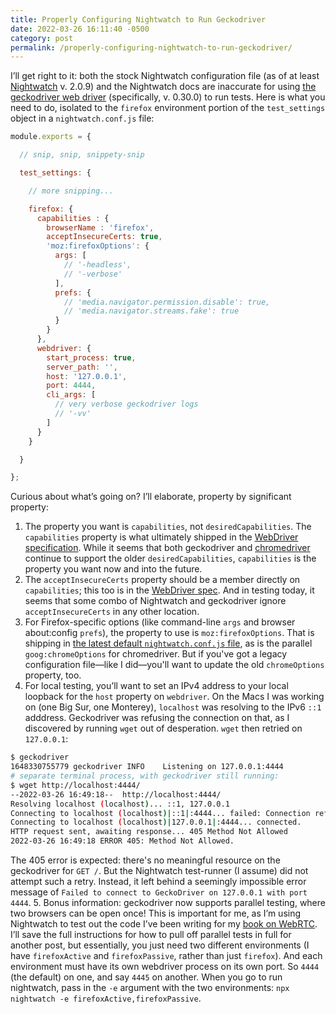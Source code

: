 ```yaml
---
title: Properly Configuring Nightwatch to Run Geckodriver
date: 2022-03-26 16:11:40 -0500
category: post
permalink: /properly-configuring-nightwatch-to-run-geckodriver/
---
```


I’ll get right to it: both the stock Nightwatch configuration file (as of at least
[Nightwatch](https://nightwatchjs.org) v. 2.0.9) and the Nightwatch docs are inaccurate for using
[the geckodriver web driver](https://github.com/mozilla/geckodriver) (specifically, v. 0.30.0) to
run tests. Here is what you need to do, isolated to the `firefox` environment portion of the
`test_settings` object in a `nightwatch.conf.js` file:

```javascript
module.exports = {

  // snip, snip, snippety-snip

  test_settings: {

    // more snipping...

    firefox: {
      capabilities : {
        browserName : 'firefox',
        acceptInsecureCerts: true,
        'moz:firefoxOptions': {
          args: [
            // '-headless',
            // '-verbose'
          ],
          prefs: {
            // 'media.navigator.permission.disable': true,
            // 'media.navigator.streams.fake': true
          }
        }
      },
      webdriver: {
        start_process: true,
        server_path: '',
        host: '127.0.0.1',
        port: 4444,
        cli_args: [
          // very verbose geckodriver logs
          // '-vv'
        ]
      }
    }

  }

};
```

Curious about what’s going on? I’ll elaborate, property by significant property:

1. The property you want is `capabilities`, not `desiredCapabilities`. The `capabilities` property
  is what ultimately shipped in the [WebDriver
  specification](https://www.w3.org/TR/webdriver/#capabilities). While it seems that both
  geckodriver and [chromedriver](https://chromedriver.chromium.org/capabilities) continue to support
  the older `desiredCapabilities`, `capabilities` is the property you want now and into the future.
2. The `acceptInsecureCerts` property should be a member directly on `capabilities`; this too is in
  the [WebDriver spec](https://www.w3.org/TR/webdriver/#dfn-insecure-tls-certificates). And in
  testing today, it seems that some combo of Nightwatch and geckodriver ignore `acceptInsecureCerts`
  in any other location.
3. For Firefox-specific options (like command-line `args` and browser about:config `prefs`), the
  property to use is `moz:firefoxOptions`. That is shipping in [the latest default
  `nightwatch.conf.js`
  file](https://github.com/nightwatchjs/nightwatch/blob/01c3f12270218eac7345767c14de5f073e6ae500/lib/runner/cli/nightwatch.conf.ejs),
  as is the parallel `goog:chromeOptions` for chromedriver. But if you've got a legacy configuration
  file—like I did—you'll want to update the old `chromeOptions` property, too.
4. For local testing, you’ll want to set an IPv4 address to your local loopback for the `host`
  property on `webdriver`. On the Macs I was working on (one Big Sur, one Monterey), `localhost` was
  resolving to the IPv6 `::1` adddress. Geckodriver was refusing the connection on that, as I
  discovered by running `wget` out of desperation. `wget` then retried on `127.0.0.1`:
  ```sh
  $ geckodriver
  1648330755779	geckodriver	INFO	Listening on 127.0.0.1:4444
  # separate terminal process, with geckodriver still running:
  $ wget http://localhost:4444/
  --2022-03-26 16:49:18--  http://localhost:4444/
  Resolving localhost (localhost)... ::1, 127.0.0.1
  Connecting to localhost (localhost)|::1|:4444... failed: Connection refused.
  Connecting to localhost (localhost)|127.0.0.1|:4444... connected.
  HTTP request sent, awaiting response... 405 Method Not Allowed
  2022-03-26 16:49:18 ERROR 405: Method Not Allowed.
  ```
  The 405 error is expected: there's no meaningful resource on the geckodriver for `GET /`. But the
  Nightwatch test-runner (I assume) did not attempt such a retry. Instead, it left behind a
  seemingly impossible error message of `Failed to connect to GeckoDriver on 127.0.0.1 with port
  4444`.
5. Bonus information: geckodriver now supports parallel testing, where two browsers can be open
  once! This is important for me, as I’m using Nightwatch to test out the code I’ve been writing for
  my [book on WebRTC](https://pragprog.com/titles/ksrtc/programming-webrtc/). I’ll save the full
  instructions for how to pull off parallel tests in full for another post, but essentially, you
  just need two different environments (I have `firefoxActive` and `firefoxPassive`, rather than
  just `firefox`). And each environment must have its own webdriver process on its own port. So
  `4444` (the default) on one, and say `4445` on another. When you go to run nightwatch, pass in the
  `-e` argument with the two environments: `npx nightwatch -e firefoxActive,firefoxPassive`.

